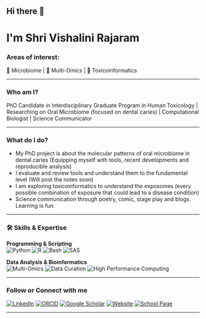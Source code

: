 ## Hi there 👋

# I'm Shri Vishalini Rajaram

### Areas of interest:
🧬 Microbiome | 🧩 Multi-Omics | 🧫 Toxicoinformatics

---
### Who am I?
PhD Candidate in Interdisciplinary Graduate Program in Human Toxicology | Researching on Oral Microbiome (focused on dental caries) | Computational Biologist | Science Communicator

---

### What do I do?
- My PhD project is about the molecular patterns of oral microbiome in dental caries (Equipping myself with tools, recent developments and reproducible analysis)
- I evaluate and review tools and understand them to the fundamental level (Will post the notes soon)
- I am exploring toxicoinformatics to understand the exposomes (every possible combination of exposure that could lead to a disease condition)
- Science communication through poetry, comic, stage play and blogs. Learning is fun.

---

### 🛠 Skills & Expertise

**Programming & Scripting**  
![Python](https://img.shields.io/badge/Python-3776AB?style=for-the-badge&logo=python&logoColor=white)
![R](https://img.shields.io/badge/R-276DC3?style=for-the-badge&logo=r&logoColor=white)
![Bash](https://img.shields.io/badge/Bash-4EAA25?style=for-the-badge&logo=gnu-bash&logoColor=white)
![SAS](https://img.shields.io/badge/SAS-004387?style=for-the-badge&logo=sas&logoColor=white)

**Data Analysis & Bioinformatics**  
![Multi-Omics](https://img.shields.io/badge/Multi--Omics-673AB7?style=for-the-badge&logo=genome&logoColor=white)
![Data Curation](https://img.shields.io/badge/Data%20Curation-6C757D?style=for-the-badge&logo=databricks&logoColor=white)
![High Performance Computing](https://img.shields.io/badge/HPC-333333?style=for-the-badge&logo=linux&logoColor=white)

---

### Follow or Connect with me
[![LinkedIn](https://img.shields.io/badge/LinkedIn-%230077B5.svg?style=flat&logo=linkedin&logoColor=white)](https://www.linkedin.com/in/shrivishalinirajaram/)
[![ORCID](https://img.shields.io/badge/ORCID-A6CE39?style=flat&logo=orcid&logoColor=white)](https://orcid.org/0000-0002-2446-9642)
[![Google Scholar](https://img.shields.io/badge/Google%20Scholar-4285F4?style=flat&logo=googlescholar&logoColor=white)](https://scholar.google.com/citations?user=WZhAsIQAAAAJ&hl=en&authuser=1)
[![Website](https://img.shields.io/badge/Website-%23000000.svg?style=flat&logo=About.me&logoColor=white)](https://rajaramshrivishalini.com)
[![School Page](https://img.shields.io/badge/School%20Page-%23000000.svg?style=flat&logo=Academic&logoColor=white)](https://toxicology.grad.uiowa.edu/people/shri-vishalini-rajaram)

---
